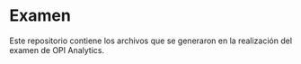 # Examen
Este repositorio contiene los archivos que se generaron en la realización del examen de OPI Analytics.
